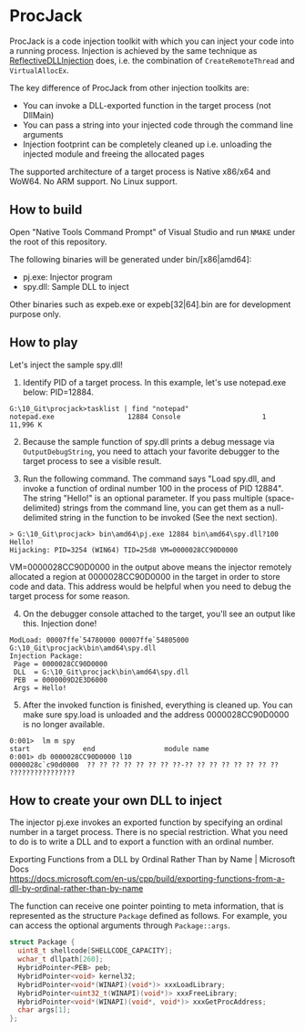 # ProcJack

ProcJack is a code injection toolkit with which you can inject your code into a running process.  Injection is achieved by the same technique as [ReflectiveDLLInjection](https://github.com/stephenfewer/ReflectiveDLLInjection) does, i.e. the combination of `CreateRemoteThread` and `VirtualAllocEx`.

The key difference of ProcJack from other injection toolkits are:
- You can invoke a DLL-exported function in the target process (not DllMain)
- You can pass a string into your injected code through the command line arguments
- Injection footprint can be completely cleaned up i.e. unloading the injected module and freeing the allocated pages

The supported architecture of a target process is Native x86/x64 and WoW64.  No ARM support.  No Linux support.

## How to build

Open "Native Tools Command Prompt" of Visual Studio and run `NMAKE` under the root of this repository.

The following binaries will be generated under bin/[x86|amd64]:

- pj.exe: Injector program
- spy.dll: Sample DLL to inject

Other binaries such as expeb.exe or expeb[32|64].bin are for development purpose only.

## How to play

Let's inject the sample spy.dll!

1. Identify PID of a target process.  In this example, let's use notepad.exe below: PID=12884.

```
G:\10_Git\procjack>tasklist | find "notepad"
notepad.exe                  12884 Console                    1     11,996 K
```

2. Because the sample function of spy.dll prints a debug message via `OutputDebugString`, you need to attach your favorite debugger to the target process to see a visible result.

3. Run the following command.  The command says "Load spy.dll, and invoke a function of ordinal number 100 in the process of PID 12884".  The string "Hello!" is an optional parameter.  If you pass multiple (space-delimited) strings from the command line, you can get them as a null-delimited string in the function to be invoked (See the next section).

```
> G:\10_Git\procjack> bin\amd64\pj.exe 12884 bin\amd64\spy.dll?100 Hello!
Hijacking: PID=3254 (WIN64) TID=25d8 VM=0000028CC90D0000
```

VM=0000028CC90D0000 in the output above means the injector remotely allocated a region at 0000028CC90D0000 in the target in order to store code and data.  This address would be helpful when you need to debug the target process for some reason.

4. On the debugger console attached to the target, you'll see an output like this.  Injection done!

```
ModLoad: 00007ffe`54780000 00007ffe`54805000   G:\10_Git\procjack\bin\amd64\spy.dll
Injection Package:
 Page = 0000028CC90D0000
 DLL  = G:\10_Git\procjack\bin\amd64\spy.dll
 PEB  = 0000009D2E3D6000
 Args = Hello!
```

5. After the invoked function is finished, everything is cleaned up.  You can make sure spy.load is unloaded and the address 0000028CC90D0000 is no longer available.

```
0:001>  lm m spy
start             end                 module name
0:001> db 0000028CC90D0000 l10
0000028c`c90d0000  ?? ?? ?? ?? ?? ?? ?? ??-?? ?? ?? ?? ?? ?? ?? ??  ????????????????
```

## How to create your own DLL to inject

The injector pj.exe invokes an exported function by specifying an ordinal number in a target process.  There is no special restriction.  What you need to do is to write a DLL and to export a function with an ordinal number.

Exporting Functions from a DLL by Ordinal Rather Than by Name | Microsoft Docs<br />
https://docs.microsoft.com/en-us/cpp/build/exporting-functions-from-a-dll-by-ordinal-rather-than-by-name

The function can receive one pointer pointing to meta information, that is represented as the structure `Package` defined as follows.  For example, you can access the optional arguments through `Package::args`.

```cpp
struct Package {
  uint8_t shellcode[SHELLCODE_CAPACITY];
  wchar_t dllpath[260];
  HybridPointer<PEB> peb;
  HybridPointer<void> kernel32;
  HybridPointer<void*(WINAPI)(void*)> xxxLoadLibrary;
  HybridPointer<uint32_t(WINAPI)(void*)> xxxFreeLibrary;
  HybridPointer<void*(WINAPI)(void*, void*)> xxxGetProcAddress;
  char args[1];
};
```
